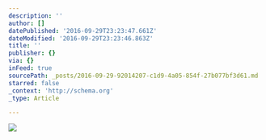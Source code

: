 ```yaml
---
description: ''
author: []
datePublished: '2016-09-29T23:23:47.661Z'
dateModified: '2016-09-29T23:23:46.863Z'
title: ''
publisher: {}
via: {}
inFeed: true
sourcePath: _posts/2016-09-29-92014207-c1d9-4a05-854f-27b077bf3d61.md
starred: false
_context: 'http://schema.org'
_type: Article

---
```

![](https://the-grid-user-content.s3-us-west-2.amazonaws.com/cf1fb203-d27e-4cb0-86da-72d8937e0dd7.jpg)